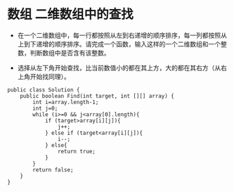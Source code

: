 # 数组 二维数组中的查找

* 在一个二维数组中，每一行都按照从左到右递增的顺序排序，每一列都按照从上到下递增的顺序排序。请完成一个函数，输入这样的一个二维数组和一个整数，判断数组中是否含有该整数。

* 选择从左下角开始查找，比当前数值小的都在其上方，大的都在其右方（从右上角开始找同理）。

```
public class Solution {
    public boolean Find(int target, int [][] array) {
        int i=array.length-1;
        int j=0;
        while (i>=0 && j<array[0].length){
            if (target>array[i][j]){
                j++;
            } else if (target<array[i][j]){
                i--;
            } else{
                return true;
            }
        }
        return false;
    }
}
```